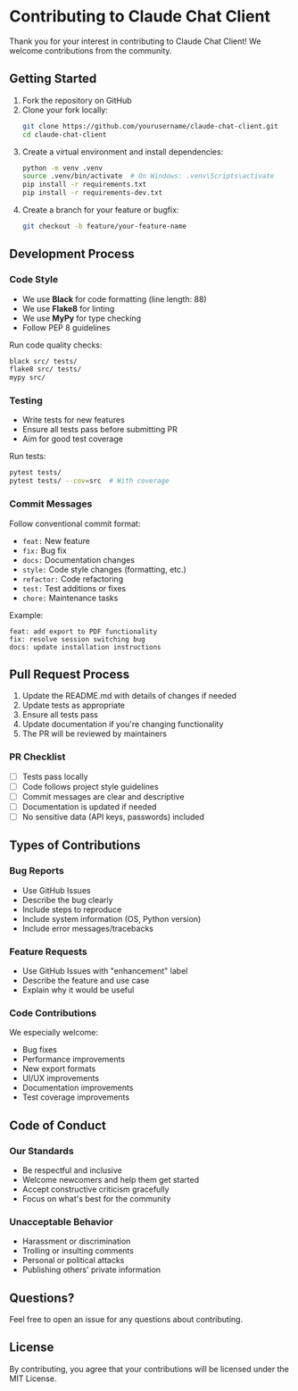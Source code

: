 # Contributing to Claude Chat Client

Thank you for your interest in contributing to Claude Chat Client! We welcome contributions from the community.

## Getting Started

1. Fork the repository on GitHub
2. Clone your fork locally:
   ```bash
   git clone https://github.com/yourusername/claude-chat-client.git
   cd claude-chat-client
   ```
3. Create a virtual environment and install dependencies:
   ```bash
   python -m venv .venv
   source .venv/bin/activate  # On Windows: .venv\Scripts\activate
   pip install -r requirements.txt
   pip install -r requirements-dev.txt
   ```
4. Create a branch for your feature or bugfix:
   ```bash
   git checkout -b feature/your-feature-name
   ```

## Development Process

### Code Style

- We use **Black** for code formatting (line length: 88)
- We use **Flake8** for linting
- We use **MyPy** for type checking
- Follow PEP 8 guidelines

Run code quality checks:
```bash
black src/ tests/
flake8 src/ tests/
mypy src/
```

### Testing

- Write tests for new features
- Ensure all tests pass before submitting PR
- Aim for good test coverage

Run tests:
```bash
pytest tests/
pytest tests/ --cov=src  # With coverage
```

### Commit Messages

Follow conventional commit format:
- `feat:` New feature
- `fix:` Bug fix
- `docs:` Documentation changes
- `style:` Code style changes (formatting, etc.)
- `refactor:` Code refactoring
- `test:` Test additions or fixes
- `chore:` Maintenance tasks

Example:
```
feat: add export to PDF functionality
fix: resolve session switching bug
docs: update installation instructions
```

## Pull Request Process

1. Update the README.md with details of changes if needed
2. Update tests as appropriate
3. Ensure all tests pass
4. Update documentation if you're changing functionality
5. The PR will be reviewed by maintainers

### PR Checklist

- [ ] Tests pass locally
- [ ] Code follows project style guidelines
- [ ] Commit messages are clear and descriptive
- [ ] Documentation is updated if needed
- [ ] No sensitive data (API keys, passwords) included

## Types of Contributions

### Bug Reports

- Use GitHub Issues
- Describe the bug clearly
- Include steps to reproduce
- Include system information (OS, Python version)
- Include error messages/tracebacks

### Feature Requests

- Use GitHub Issues with "enhancement" label
- Describe the feature and use case
- Explain why it would be useful

### Code Contributions

We especially welcome:
- Bug fixes
- Performance improvements
- New export formats
- UI/UX improvements
- Documentation improvements
- Test coverage improvements

## Code of Conduct

### Our Standards

- Be respectful and inclusive
- Welcome newcomers and help them get started
- Accept constructive criticism gracefully
- Focus on what's best for the community

### Unacceptable Behavior

- Harassment or discrimination
- Trolling or insulting comments
- Personal or political attacks
- Publishing others' private information

## Questions?

Feel free to open an issue for any questions about contributing.

## License

By contributing, you agree that your contributions will be licensed under the MIT License.